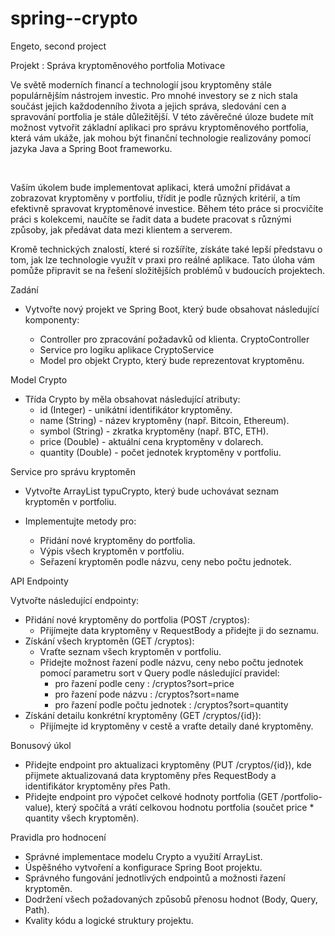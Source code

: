 # spring--crypto
Engeto, second project

Projekt : Správa kryptoměnového portfolia
Motivace
﻿

Ve světě moderních financí a technologií jsou kryptoměny stále populárnějším nástrojem investic. Pro mnohé investory se z nich stala součást jejich každodenního života a jejich správa, sledování cen a spravování portfolia je stále důležitější. V této závěrečné úloze budete mít možnost vytvořit základní aplikaci pro správu kryptoměnového portfolia, která vám ukáže, jak mohou být finanční technologie realizovány pomocí jazyka Java a Spring Boot frameworku.

﻿

Vaším úkolem bude implementovat aplikaci, která umožní přidávat a zobrazovat kryptoměny v portfoliu, třídit je podle různých kritérií, a tím efektivně spravovat kryptoměnové investice. Během této práce si procvičíte práci s kolekcemi, naučíte se řadit data a budete pracovat s různými způsoby, jak předávat data mezi klientem a serverem.



Kromě technických znalostí, které si rozšíříte, získáte také lepší představu o tom, jak lze technologie využít v praxi pro reálné aplikace. Tato úloha vám pomůže připravit se na řešení složitějších problémů v budoucích projektech.

Zadání

- Vytvořte nový projekt ve Spring Boot, který bude obsahovat následující komponenty:

  - Controller pro zpracování požadavků od klienta. CryptoController
  - Service pro logiku aplikace CryptoService
  - Model pro objekt Crypto, který bude reprezentovat kryptoměnu.


Model Crypto

- Třída Crypto by měla obsahovat následující atributy:
  - id (Integer) - unikátní identifikátor kryptoměny.
  - name (String) - název kryptoměny (např. Bitcoin, Ethereum).
  - symbol (String) - zkratka kryptoměny (např. BTC, ETH).
  - price (Double) - aktuální cena kryptoměny v dolarech.
  - quantity (Double) - počet jednotek kryptoměny v portfoliu.

Service pro správu kryptoměn
- Vytvořte ArrayList typuCrypto, který bude uchovávat seznam kryptoměn v portfoliu.

- Implementujte metody pro:
  - Přidání nové kryptoměny do portfolia.
  - Výpis všech kryptoměn v portfoliu.
  - Seřazení kryptoměn podle názvu, ceny nebo počtu jednotek.

API Endpointy

Vytvořte následující endpointy:

- Přidání nové kryptoměny do portfolia (POST /cryptos):
  - Přijímejte data kryptoměny v RequestBody a přidejte ji do seznamu.
- Získání všech kryptoměn (GET /cryptos):
  - Vraťte seznam všech kryptoměn v portfoliu.
  - Přidejte možnost řazení podle názvu, ceny nebo počtu jednotek pomocí parametru sort v Query podle následující pravidel:
    - pro řazení podle ceny : /cryptos?sort=price
    - pro řazení pode názvu : /cryptos?sort=name
    - pro řazení podle počtu jednotek : /cryptos?sort=quantity
- Získání detailu konkrétní kryptoměny (GET /cryptos/{id}):
  - Přijímejte id kryptoměny v cestě a vraťte detaily dané kryptoměny.

Bonusový úkol

- Přidejte endpoint pro aktualizaci kryptoměny (PUT /cryptos/{id}), kde přijmete aktualizovaná data kryptoměny přes RequestBody a identifikátor kryptoměny přes Path.
- Přidejte endpoint pro výpočet celkové hodnoty portfolia (GET /portfolio-value), který spočítá a vrátí celkovou hodnotu portfolia (součet price * quantity všech kryptoměn).

Pravidla pro hodnocení

- Správné implementace modelu Crypto a využití ArrayList.
- Úspěšného vytvoření a konfigurace Spring Boot projektu.
- Správného fungování jednotlivých endpointů a možnosti řazení kryptoměn.
- Dodržení všech požadovaných způsobů přenosu hodnot (Body, Query, Path).
- Kvality kódu a logické struktury projektu.